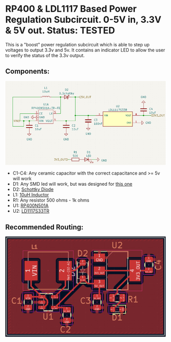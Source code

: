 # RP400 & LDL1117 Based Power Regulation Subcircuit. 0-5V in, 3.3V & 5V out. Status: TESTED
This is a "boost" power regulation subcircuit which is able to step up voltages to output 3.3v and 5v. It contains an indicator LED to allow the user to verify the status of the 3.3v output.

## Components:
![](Schematic.png)

- C1-C4: Any ceramic capacitor with the correct capacitance and >= 5v will work
- D1: Any SMD led will work, but was designed for [this one](https://www.digikey.com/en/products/detail/liteon/LTST-C191KRKT/386837)
- D2: [Schottky Diode](https://www.digikey.com/en/products/detail/rohm-semiconductor/RSX101MM-30TFTR/9748173)
- L1: [10uH Inductor](https://www.digikey.com/en/products/detail/abracon-llc/ASPI-0630LR-100M-T15/3059602?s=N4IgTCBcDaIIYGcAOBLAtABgGwGYMBsAnNARgwwFsQBdAXyA)
- R1: Any resistor 500 ohms - 1k ohms
- U1: [RP400N501A](https://www.digikey.com/en/products/detail/nisshinbo-micro-devices-inc/RP400N501A-TR-FE/10244946?s=N4IgTCBcDaIE4AcAsAGFA7ArCgjAQxAF0BfIA)
- U2: [LD1117S33TR](https://www.digikey.com/en/products/detail/stmicroelectronics/LD1117S33TR/585766?s=N4IgTCBcDaIDYBMCMKDsBnAzJgLgJxAF0BfIA)

## Recommended Routing:
![](Routing.png)